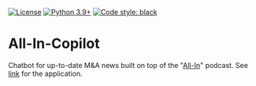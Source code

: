 [![License](https://img.shields.io/badge/License-Apache_2.0-green.svg)](https://github.com/daniel-furman/Polyglot-or-Not/blob/main/LICENSE) 
[![Python 3.9+](https://img.shields.io/badge/python-3.9+-blue.svg)](https://www.python.org/downloads/release/python-390/) 
[![Code style: black](https://img.shields.io/badge/code%20style-black-000000.svg)](https://github.com/psf/black) 

# All-In-Copilot
Chatbot for up-to-date M&amp;A news built on top of the "[All-In](https://www.youtube.com/@allin/podcasts)" podcast. See [link](https://huggingface.co/spaces/dfurman/chat-all-in) for the application. 
